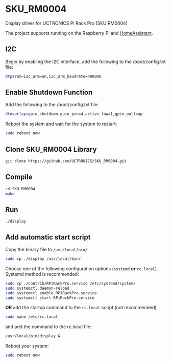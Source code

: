 # SKU_RM0004

Display driver for UCTRONICS Pi Rack Pro (SKU RM0004)

The project supports running on the Raspberry Pi and [HomeAssistant](https://github.com/darkgrue/addon-sku_rm0004).

## I2C
Begin by enabling the I2C interface, add the following to the /boot/config.txt file:

```bash
dtparam=i2c_arm=on,i2c_arm_baudrate=400000
```

## Enable Shutdown Function
Add the following to the /boot/config.txt file:

```bash
dtoverlay=gpio-shutdown,gpio_pin=4,active_low=1,gpio_pull=up
```

Reboot the system and wait for the system to restart:

```bash
sudo reboot now
```

## Clone SKU_RM0004 Library
```bash
git clone https://github.com/UCTRONICS/SKU_RM0004.git
```

## Compile 
```bash
cd SKU_RM0004
make
```

## Run 
```
./display
```
## Add automatic start script
Copy the binary file to `/usr/local/bin/`:

```bash
sudo cp ./display /usr/local/bin/
```

Choose one of the following configuration options (`systemd` **or** `rc.local`). Systemd method is recommended:
 
```bash
sudo cp ./contrib/RPiRackPro.service /etc/systemd/system/
sudo systemctl daemon-reload
sudo systemctl enable RPiRackPro.service
sudo systemctl start RPiRackPro.service
```

**OR** add the startup command to the `rc.local` script (not recommended)

```bash
sudo nano /etc/rc.local
```

and add the command to the rc.local file:

```bash
/usr/local/bin/display &
```

Reboot your system:

```bash
sudo reboot now
```

